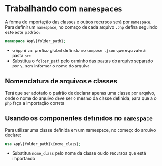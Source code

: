 # Trabalhando com `namespaces`

A forma de importação das classes e outros recursos será por `namespace`. Para definir um `namespace`, no começo de cada arquivo `.php` defina seguindo este este padrão:
```php
namespace App\{folder_path};
```
- o `App` é um prefixo global definido no `composer.json` que equivale à pasta `src`
- Substitua o `folder_path` pelo caminho das pastas do arquivo separado por `\`, sem informar o nome do arquivo

## Nomenclatura de arquivos e classes

Terá que ser adotado o padrão de declarar apenas uma classe por arquivo, onde o nome do arquivo deve ser o mesmo da classe definida, para que a o `php` faça a importação correta

## Usando os componentes definidos no `namespace`

Para utilizar uma classe definida em um namespace, no começo do arquivo declare:
```php
use App\{folder_path}\{nome_class};
```

- Substitua `nome_class` pelo nome da classe ou do recursos que está importando